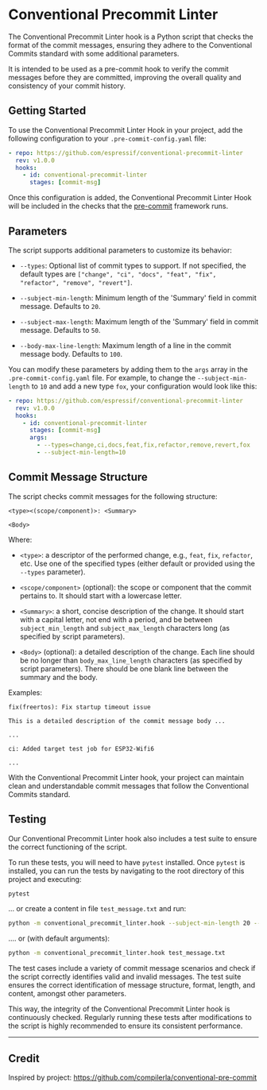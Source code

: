 # Conventional Precommit Linter

The Conventional Precommit Linter hook is a Python script that checks the format of the commit messages, ensuring they adhere to the Conventional Commits standard with some additional parameters.

It is intended to be used as a pre-commit hook to verify the commit messages before they are committed, improving the overall quality and consistency of your commit history.

## Getting Started

To use the Conventional Precommit Linter Hook in your project, add the following configuration to your `.pre-commit-config.yaml` file:

```yaml
- repo: https://github.com/espressif/conventional-precommit-linter
  rev: v1.0.0
  hooks:
    - id: conventional-precommit-linter
      stages: [commit-msg]
```

Once this configuration is added, the Conventional Precommit Linter Hook will be included in the checks that the [pre-commit](https://pre-commit.com/) framework runs.

## Parameters

The script supports additional parameters to customize its behavior:

- `--types`: Optional list of commit types to support. If not specified, the default types are `["change", "ci", "docs", "feat", "fix", "refactor", "remove", "revert"]`.

- `--subject-min-length`: Minimum length of the 'Summary' field in commit message. Defaults to `20`.

- `--subject-max-length`: Maximum length of the 'Summary' field in commit message. Defaults to `50`.

- `--body-max-line-length`: Maximum length of a line in the commit message body. Defaults to `100`.

You can modify these parameters by adding them to the `args` array in the `.pre-commit-config.yaml` file. For example, to change the `--subject-min-length` to `10` and add a new type `fox`, your configuration would look like this:

```yaml
- repo: https://github.com/espressif/conventional-precommit-linter
  rev: v1.0.0
  hooks:
    - id: conventional-precommit-linter
      stages: [commit-msg]
      args:
        - --types=change,ci,docs,feat,fix,refactor,remove,revert,fox
        - --subject-min-length=10
```

## Commit Message Structure

The script checks commit messages for the following structure:

```text
<type><(scope/component)>: <Summary>

<Body>
```

Where:

- `<type>`: a descriptor of the performed change, e.g., `feat`, `fix`, `refactor`, etc. Use one of the specified types (either default or provided using the `--types` parameter).

- `<scope/component>` (optional): the scope or component that the commit pertains to. It should start with a lowercase letter.

- `<Summary>`: a short, concise description of the change. It should start with a capital letter, not end with a period, and be between `subject_min_length` and `subject_max_length` characters long (as specified by script parameters).

- `<Body>` (optional): a detailed description of the change. Each line should be no longer than `body_max_line_length` characters (as specified by script parameters). There should be one blank line between the summary and the body.

Examples:

```text
fix(freertos): Fix startup timeout issue

This is a detailed description of the commit message body ...

...

ci: Added target test job for ESP32-Wifi6

...
```

With the Conventional Precommit Linter hook, your project can maintain clean and understandable commit messages that follow the Conventional Commits standard.


## Testing

Our Conventional Precommit Linter hook also includes a test suite to ensure the correct functioning of the script.

To run these tests, you will need to have `pytest` installed. Once `pytest` is installed, you can run the tests by navigating to the root directory of this project and executing:

```sh
pytest
```
... or create a content in file `test_message.txt` and run:
```sh
python -m conventional_precommit_linter.hook --subject-min-length 20 --subject-max-length 50 --body-max-line-length 100 test_message.txt
```

.... or (with default arguments):
```sh
python -m conventional_precommit_linter.hook test_message.txt
```

The test cases include a variety of commit message scenarios and check if the script correctly identifies valid and invalid messages. The test suite ensures the correct identification of message structure, format, length, and content, amongst other parameters.

This way, the integrity of the Conventional Precommit Linter hook is continuously checked. Regularly running these tests after modifications to the script is highly recommended to ensure its consistent performance.

***


## Credit
Inspired by project: https://github.com/compilerla/conventional-pre-commit
